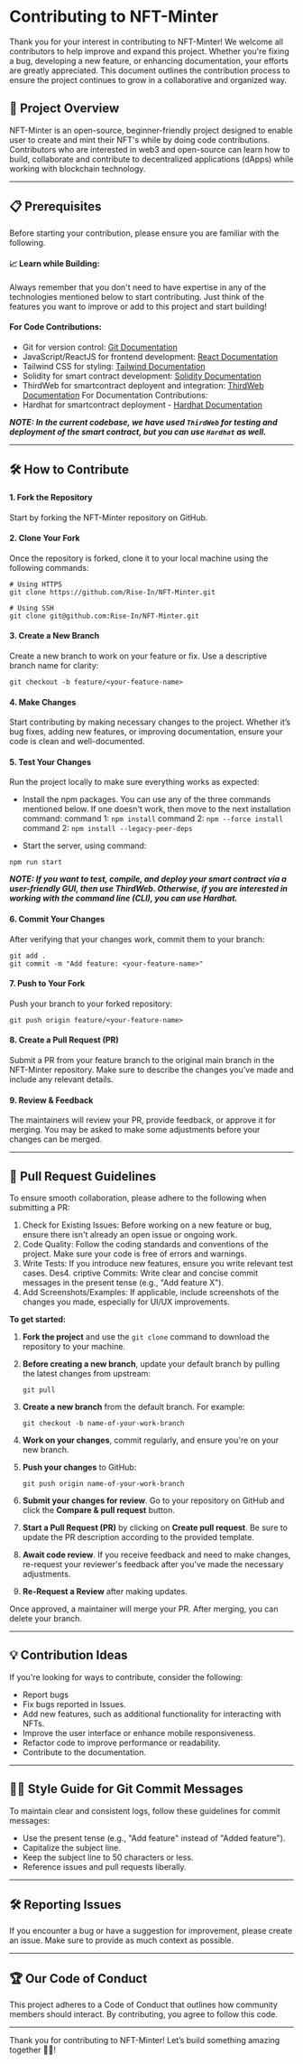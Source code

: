 # Contributing to NFT-Minter
Thank you for your interest in contributing to NFT-Minter! We welcome all contributors to help improve and expand this project. Whether you're fixing a bug, developing a new feature, or enhancing documentation, your efforts are greatly appreciated. This document outlines the contribution process to ensure the project continues to grow in a collaborative and organized way.

## 🚀 Project Overview
NFT-Minter is an open-source, beginner-friendly project designed to enable user to create and mint their NFT's while by doing code contributions. Contributors who are interested in web3 and open-source can learn how to build, collaborate and contribute to decentralized applications (dApps) while working with blockchain technology.

---

## 📋 Prerequisites
Before starting your contribution, please ensure you are familiar with the following. 

#### 📈 Learn while Building:
Always remember that you don't need to have expertise in any of the technologies mentioned below to start contributing. Just think of the features you want to improve or add to this project and start building!

#### For Code Contributions:
- Git for version control: [Git Documentation](https://git-scm.com/doc)
- JavaScript/ReactJS for frontend development: [React Documentation](https://react.dev/learn/start-a-new-react-project)
- Tailwind CSS for styling: [Tailwind Documentation](https://tailwindcss.com/docs/guides/create-react-app)
- Solidity for smart contract development: [Solidity Documentation](https://docs.soliditylang.org/en/v0.8.28/)
- ThirdWeb for smartcontract deployent and integration: [ThirdWeb Documentation](https://portal.thirdweb.com/)
For Documentation Contributions:
- Hardhat for smartcontract deployment - [Hardhat Documentation](https://hardhat.org/docs)

***NOTE: In the current codebase, we have used ```ThirdWeb``` for testing and deployment of the smart contract, but you can use ```Hardhat``` as well.***

---

## 🛠️ How to Contribute
#### 1. Fork the Repository
Start by forking the NFT-Minter repository on GitHub.

#### 2. Clone Your Fork
Once the repository is forked, clone it to your local machine using the following commands:

```
# Using HTTPS
git clone https://github.com/Rise-In/NFT-Minter.git

# Using SSH
git clone git@github.com:Rise-In/NFT-Minter.git
```

#### 3. Create a New Branch
Create a new branch to work on your feature or fix. Use a descriptive branch name for clarity:
```
git checkout -b feature/<your-feature-name>
```
#### 4. Make Changes
Start contributing by making necessary changes to the project. Whether it’s bug fixes, adding new features, or improving documentation, ensure your code is clean and well-documented.

#### 5. Test Your Changes
Run the project locally to make sure everything works as expected:

- Install the npm packages. You can use any of the three commands mentioned below. If one doesn't work, then move to the next installation command:
command 1: ```npm install```
command 2: ```npm --force install```
command 2: ```npm install --legacy-peer-deps```

- Start the server, using command:
```
npm run start
```

***NOTE: If you want to test, compile, and deploy your smart contract via a user-friendly GUI, then use ThirdWeb. Otherwise, if you are interested in working with the command line (CLI), you can use Hardhat.***

#### 6. Commit Your Changes
After verifying that your changes work, commit them to your branch:
```
git add .
git commit -m "Add feature: <your-feature-name>"
```

#### 7. Push to Your Fork
Push your branch to your forked repository:
```
git push origin feature/<your-feature-name>
```

#### 8. Create a Pull Request (PR)
Submit a PR from your feature branch to the original main branch in the NFT-Minter repository. Make sure to describe the changes you’ve made and include any relevant details.

#### 9. Review & Feedback
The maintainers will review your PR, provide feedback, or approve it for merging. You may be asked to make some adjustments before your changes can be merged.

---

## 📝 Pull Request Guidelines
To ensure smooth collaboration, please adhere to the following when submitting a PR:

1. Check for Existing Issues: Before working on a new feature or bug, ensure there isn't already an open issue or ongoing work.
2. Code Quality: Follow the coding standards and conventions of the project. Make sure your code is free of errors and warnings.
3. Write Tests: If you introduce new features, ensure you write relevant test cases.
Des4. criptive Commits: Write clear and concise commit messages in the present tense (e.g., "Add feature X").
5. Add Screenshots/Examples: If applicable, include screenshots of the changes you made, especially for UI/UX improvements.

**To get started:**

1. **Fork the project** and use the `git clone` command to download the repository to your machine.
  
2. **Before creating a new branch**, update your default branch by pulling the latest changes from upstream:
   ```
   git pull
   ```

3. **Create a new branch** from the default branch. For example: 
   ```
   git checkout -b name-of-your-work-branch
   ```

4. **Work on your changes**, commit regularly, and ensure you're on your new branch.

5. **Push your changes** to GitHub:
   ```
   git push origin name-of-your-work-branch
   ```

6. **Submit your changes for review**. Go to your repository on GitHub and click the **Compare & pull request** button.

7. **Start a Pull Request (PR)** by clicking on **Create pull request**. Be sure to update the PR description according to the provided template.

8. **Await code review**. If you receive feedback and need to make changes, re-request your reviewer's feedback after you've made the necessary adjustments.

9. **Re-Request a Review** after making updates.

Once approved, a maintainer will merge your PR. After merging, you can delete your branch.

---

## 💡 Contribution Ideas
If you're looking for ways to contribute, consider the following:

- Report bugs
- Fix bugs reported in Issues.
- Add new features, such as additional functionality for interacting with NFTs.
- Improve the user interface or enhance mobile responsiveness.
- Refactor code to improve performance or readability.
- Contribute to the documentation.

---

## 🧑‍🏫 Style Guide for Git Commit Messages
To maintain clear and consistent logs, follow these guidelines for commit messages:

- Use the present tense (e.g., "Add feature" instead of "Added feature").
- Capitalize the subject line.
- Keep the subject line to 50 characters or less.
- Reference issues and pull requests liberally.

---

## 🛠 Reporting Issues
If you encounter a bug or have a suggestion for improvement, please create an issue. Make sure to provide as much context as possible.

---

## 🏆 Our Code of Conduct
This project adheres to a Code of Conduct that outlines how community members should interact. By contributing, you agree to follow this code.

---

Thank you for contributing to NFT-Minter! Let’s build something amazing together 🎨✨!
